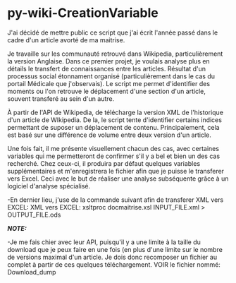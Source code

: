 py-wiki-CreationVariable
========================

J'ai décidé de mettre public ce script que j'ai écrit l'année passé dans le cadre d'un article avorté de ma maitrise. 

Je travaille sur les communauté retrouvé dans Wikipedia, particulièrement la version Anglaise. Dans ce premier projet, je voulais analyse plus en détails le transfert de connaissances entre les articles. Résultat d'un processus social étonnament organisé (particulièrement dans le cas du portail Médicale que j'observais). Le script me permet d'identifier des moments ou l'on retrouve le déplacement d'une section d'un article, souvent transferé au sein d'un autre.
 

À partir de l'API de Wikipedia, de télécharge la version XML de l'historique d'un article de WIkipedia. De la, le script tente d'identifier certains indices permettant de suposer un déplacement de contenu. Principalement, cela est basé sur une différence de volume entre deux version d'un article.

Une fois fait, il me présente visuellement chacun des cas, avec certaines variables qui me permetteront de confirmer s'il y a bel et bien un des cas recherché. Chez ceux-ci, il produira par défaut quelques variables supplémentaires et m'enregistrera le fichier afin que je puisse le transferer vers Excel. Ceci avec le but de réaliser une analyse subséquente grâce à un logiciel d'analyse spécialisé.  

-En dernier lieu, j'use de la commande suivant afin de transferer XML vers EXCEL:
XML vers EXCEL:
	xsltproc docmaitrise.xsl INPUT_FILE.xml > OUTPUT_FILE.ods
	
***NOTE:***

-Je me fais chier avec leur API, puisqu'il y a une limite à la taille du download que je peux faire en une fois (en plus d'une limite sur le nombre de versions maximal d'un article. Je dois donc recomposer un fichier au complet à partir de ces quelques téléchargement. VOIR le fichier nommé: Download_dump
